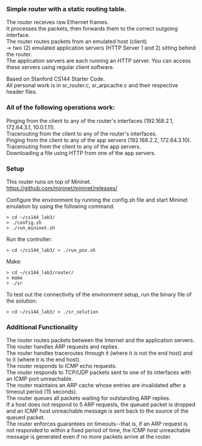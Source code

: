 ### Simple router with a static routing table.
The router receives raw Ethernet frames.  
It processes the packets, then forwards them to the correct outgoing interface.  
The router routes packets from an emulated host (client)  
-> two (2) emulated application servers (HTTP Server 1 and 2) sitting behind the router.  
The application servers are each running an HTTP server. You can access these servers using regular client software.  

Based on Stanford CS144 Starter Code.  
All personal work is in sr_router.c, sr_arpcache.c and their respective header files.  

### All of the following operations work:
Pinging from the client to any of the router's interfaces (192.168.2.1, 172.64.3.1, 10.0.1.11).  
Tracerouting from the client to any of the router's interfaces.  
Pinging from the client to any of the app servers (192.168.2.2, 172.64.3.10).  
Tracerouting from the client to any of the app servers.  
Downloading a file using HTTP from one of the app servers.  

### Setup
This router runs on top of Mininet. https://github.com/mininet/mininet/releases/

Configure the environment by running the config.sh file and start Mininet emulation by using the following command:
```
> cd ~/cs144_lab3/
> ./config.sh
> ./run_mininet.sh
```
Run the controller:
```
> cd ~/cs144_lab3/ > ./run_pox.sh
```
Make:
```
> cd ~/cs144_lab3/router/
> make
> ./sr
```
To test out the connectivity of the environment setup, run the binary file of the solution:
```
> cd ~/cs144_lab3/ > ./sr_solution
```
### Additional Functionality

The router routes packets between the Internet and the application servers.  
The router handles ARP requests and replies.  
The router handles traceroutes through it (where it is not the end host) and to it (where it is the end host).  
The router responds to ICMP echo requests.  
The router responds to TCP/UDP packets sent to one of its interfaces with an ICMP port unreachable.  
The router maintains an ARP cache whose entries are invalidated after a timeout period (15 seconds).  
The router queues all packets waiting for outstanding ARP replies.  
If a host does not respond to 5 ARP requests, the queued packet is dropped and an ICMP host unreachable message is sent back to the source of the queued packet.  
The router enforces guarantees on timeouts--that is, if an ARP request is not responded to within a fixed period of time, the ICMP host unreachable message is generated even if no more packets arrive at the router.  
